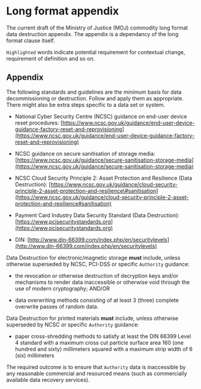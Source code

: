 # Long format appendix

The current draft of the Ministry of Justice \(MOJ\) commodity long format data destruction appendix. The appendix is a dependancy of the long format clause itself.

`Highlighted` words indicate potential requirement for contextual change, requirement of definition and so on.

## Appendix

The following standards and guidelines are the *minimum* basis for data decommissioning or destruction. Follow and apply them as appropriate. There might also be extra steps specific to a data set or system.

-   National Cyber Security Centre \(NCSC\) guidance on end-user device reset procedures: [https://www.ncsc.gov.uk/guidance/end-user-device-guidance-factory-reset-and-reprovisioning](https://www.ncsc.gov.uk/guidance/end-user-device-guidance-factory-reset-and-reprovisioning)

-   NCSC guidance on secure sanitisation of storage media: [https://www.ncsc.gov.uk/guidance/secure-sanitisation-storage-media](https://www.ncsc.gov.uk/guidance/secure-sanitisation-storage-media)

-   NCSC Cloud Security Principle 2: Asset Protection and Resilience \(Data Destruction\): [https://www.ncsc.gov.uk/guidance/cloud-security-principle-2-asset-protection-and-resilience\#sanitisation](https://www.ncsc.gov.uk/guidance/cloud-security-principle-2-asset-protection-and-resilience#sanitisation)

-   Payment Card Industry Data Security Standard \(Data Destruction\): [https://www.pcisecuritystandards.org](https://www.pcisecuritystandards.org)

-   DIN: [http://www.din-66399.com/index.php/en/securitylevels](http://www.din-66399.com/index.php/en/securitylevels)


Data Destruction for electronic/magnetic storage **must** include, unless otherwise superseded by NCSC, PCI-DSS or specific `Authority` guidance:

-   the revocation or otherwise destruction of decryption keys and/or mechanisms to render data inaccessible or otherwise void through the use of modern cryptography; AND/OR

-   data overwriting methods consisting of at least 3 \(three\) complete overwrite passes of random data.


Data Destruction for printed materials **must** include, unless otherwise superseded by NCSC or specific `Authority` guidance:

-   paper cross-shredding methods to satisfy at least the DIN 66399 Level 4 standard with a maximum cross cut particle surface area 160 \(one hundred and sixty\) millimeters squared with a maximum strip width of 6 \(six\) millimeters


The required outcome is to ensure that `Authority` data is inaccessible by any reasonable commercial and resourced means \(such as commercially available data recovery services\).

